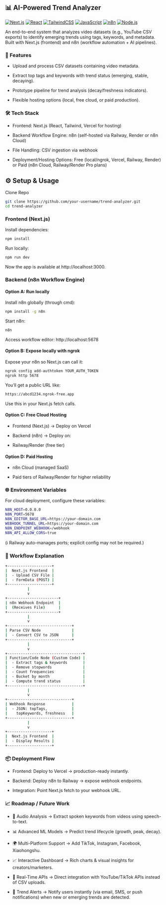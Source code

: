 ## 📊 AI-Powered Trend Analyzer
[![Next.js](https://img.shields.io/badge/Next.js-000000?logo=nextdotjs&logoColor=white)](https://nextjs.org/)  [![React](https://img.shields.io/badge/React-20232A?logo=react&logoColor=61DAFB)](https://react.dev/)  [![TailwindCSS](https://img.shields.io/badge/TailwindCSS-38B2AC?logo=tailwindcss&logoColor=white)](https://tailwindcss.com/)  [![JavaScript](https://img.shields.io/badge/JavaScript-F7DF1E?logo=javascript&logoColor=black)](https://developer.mozilla.org/docs/Web/JavaScript)  [![n8n](https://img.shields.io/badge/n8n-6BD07A?logo=n8n&logoColor=white)](https://n8n.io/)  [![Node.js](https://img.shields.io/badge/Node.js-339933?logo=node.js&logoColor=white)](https://nodejs.org/)  

An end-to-end system that analyzes video datasets (e.g., YouTube CSV exports) to identify emerging trends using tags, keywords, and metadata.
Built with Next.js (frontend) and n8n (workflow automation + AI pipelines).

### 🚀 Features

- Upload and process CSV datasets containing video metadata.

- Extract top tags and keywords with trend status (emerging, stable, decaying).

- Prototype pipeline for trend analysis (decay/freshness indicators).

- Flexible hosting options (local, free cloud, or paid production).

### 🛠️ Tech Stack

- Frontend: Next.js (React, Tailwind, Vercel for hosting)

- Backend Workflow Engine: n8n (self-hosted via Railway, Render or n8n Cloud)

- File Handling: CSV ingestion via webhook

- Deployment/Hosting Options: Free (local/ngrok, Vercel, Railway, Render) or Paid (n8n Cloud, Railway/Render Pro plans)

## ⚙️ Setup & Usage
Clone Repo
```bash
git clone https://github.com/your-username/trend-analyzer.git
cd trend-analyzer
```

### Frontend (Next.js)

Install dependencies:
```bash
npm install
```
Run locally:
```bash
npm run dev
```
Now the app is available at http://localhost:3000.

### Backend (n8n Workflow Engine)
#### Option A: Run locally

Install n8n globally (through cmd):
```bash
npm install -g n8n
```

Start n8n:
```bash
n8n
```
Access workflow editor: http://localhost:5678

#### Option B: Expose locally with ngrok

Expose your n8n so Next.js can call it:
```bash
ngrok config add-authtoken YOUR_AUTH_TOKEN
ngrok http 5678
```

You’ll get a public URL like:
```bash
https://abcd1234.ngrok-free.app
```
Use this in your Next.js fetch calls.

#### Option C: Free Cloud Hosting

- Frontend (Next.js) → Deploy on Vercel

- Backend (n8n) → Deploy on:

- Railway/Render (free tier)

#### Option D: Paid Hosting

- n8n Cloud (managed SaaS)

- Paid tiers of Railway/Render for higher reliability

### 🌐 Environment Variables

For cloud deployment, configure these variables:
```bash
N8N_HOST=0.0.0.0
N8N_PORT=5678
N8N_EDITOR_BASE_URL=https://your-domain.com
WEBHOOK_TUNNEL_URL=https://your-domain.com
N8N_ENDPOINT_WEBHOOK=/webhook
N8N_API_ALLOW_CORS=true
```
(ℹ️ Railway auto-manages ports; explicit config may not be required.)

### 📂 Workflow Explanation
```bash
+--------------------+
|  Next.js Frontend  |
|  - Upload CSV File |
|  - FormData (POST) |
+--------------------+
          |
          v
+-----------------------+
| n8n Webhook Endpoint  |
|  (Receives File)      |
+-----------------------+
          |
          v
+-----------------------------+
| Parse CSV Node              |
|  - Convert CSV to JSON      |
+-----------------------------+
          |
          v
+----------------------------------+
| Function/Code Node (Custom Code) |
|  - Extract tags & keywords       |
|  - Remove stopwords              |
|  - Count frequencies             |
|  - Bucket by month               |
|  - Compute trend status          |
+----------------------------------+
          |
          v
+-----------------------------+
| Webhook Response            |
|  - JSON: topTags,           |
|    topKeywords, freshness   |
+-----------------------------+
          |
          v
+--------------------+
|  Next.js Frontend  |
|  - Display Results |
+--------------------+
```

### 📦 Deployment Flow

- Frontend: Deploy to Vercel → production-ready instantly.

- Backend: Deploy n8n to Railway → expose webhook endpoints.

- Integration: Point Next.js fetch to your webhook URL.

### 📈 Roadmap / Future Work

- 🎵 Audio Analysis → Extract spoken keywords from videos using speech-to-text.

- 📊 Advanced ML Models → Predict trend lifecycle (growth, peak, decay).

- 🌍 Multi-Platform Support → Add TikTok, Instagram, Facebook, Xiaohongshu.

- 📈 Interactive Dashboard → Rich charts & visual insights for creators/marketers.

- 🔗 Real-Time APIs → Direct integration with YouTube/TikTok APIs instead of CSV uploads.

- 🔔 Trend Alerts → Notify users instantly (via email, SMS, or push notifications) when new or emerging trends are detected.
